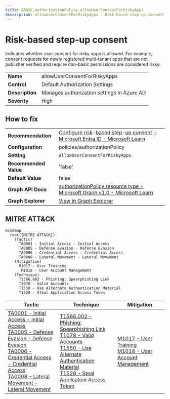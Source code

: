 ```yaml
---
title: AADSC.authorizationPolicy.allowUserConsentForRiskyApps
description: allowUserConsentForRiskyApps - Risk-based step-up consent
---
```


# Risk-based step-up consent

Indicates whether user consent for risky apps is allowed. For example, consent requests for newly registered multi-tenant apps that are not publisher verified and require non-basic permissions are considered risky.

| | |
|-|-|
| **Name** | allowUserConsentForRiskyApps |
| **Control** | Default Authorization Settings |
| **Description** | Manages authorization settings in Azure AD |
| **Severity** | High |

## How to fix
| | |
|-|-|
| **Recommendation** | [Configure risk-based step-up consent - Microsoft Entra ID - Microsoft Learn](https://learn.microsoft.com/en-us/azure/active-directory/manage-apps/configure-risk-based-step-up-consent) |
| **Configuration** | policies/authorizationPolicy |
| **Setting** | `allowUserConsentForRiskyApps` |
| **Recommended Value** | 'false' |
| **Default Value** | false |
| **Graph API Docs** | [authorizationPolicy resource type - Microsoft Graph v1.0 - Microsoft Learn](https://learn.microsoft.com/en-us/graph/api/resources/authorizationpolicy) |
| **Graph Explorer** | [View in Graph Explorer](https://developer.microsoft.com/en-us/graph/graph-explorer?request=policies/authorizationPolicy&method=GET&version=beta&GraphUrl=https://graph.microsoft.com) |


## MITRE ATT&CK

```mermaid
mindmap
  root{{MITRE ATT&CK}}
    (Tactic)
      TA0001 - Initial Access - Initial Access
      TA0005 - Defense Evasion - Defense Evasion
      TA0006 - Credential Access - Credential Access
      TA0008 - Lateral Movement - Lateral Movement
    (Mitigation)
      M1017 - User Training
       M1018 - User Account Management
    (Technique)
      T1566.002 - Phishing: Spearphishing Link
      T1078 - Valid Accounts
      T1550 - Use Alternate Authentication Material
      T1528 - Steal Application Access Token
```
|Tactic|Technique|Mitigation|
|---|---|---|
|[TA0001 - Initial Access - Initial Access](https://attack.mitre.org/tactics/TA0001)<br/>[TA0005 - Defense Evasion - Defense Evasion](https://attack.mitre.org/tactics/TA0005)<br/>[TA0006 - Credential Access - Credential Access](https://attack.mitre.org/tactics/TA0006)<br/>[TA0008 - Lateral Movement - Lateral Movement](https://attack.mitre.org/tactics/TA0008)|[T1566.002 - Phishing: Spearphishing Link](https://attack.mitre.org/techniques/T1566/002)<br/>[T1078 - Valid Accounts](https://attack.mitre.org/techniques/T1078)<br/>[T1550 - Use Alternate Authentication Material](https://attack.mitre.org/techniques/T1550)<br/>[T1528 - Steal Application Access Token](https://attack.mitre.org/techniques/T1528)|[M1017 - User Training](https://attack.mitre.org/mitigations/M1017)<br/>[ M1018 - User Account Management](https://attack.mitre.org/mitigations/M1018)|

